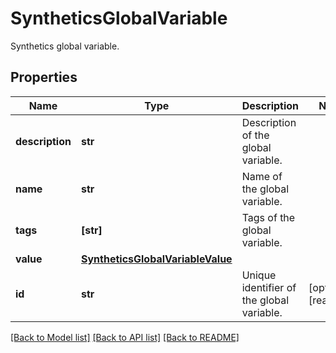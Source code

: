 # SyntheticsGlobalVariable

Synthetics global variable.
## Properties
Name | Type | Description | Notes
------------ | ------------- | ------------- | -------------
**description** | **str** | Description of the global variable. | 
**name** | **str** | Name of the global variable. | 
**tags** | **[str]** | Tags of the global variable. | 
**value** | [**SyntheticsGlobalVariableValue**](SyntheticsGlobalVariableValue.md) |  | 
**id** | **str** | Unique identifier of the global variable. | [optional] [readonly] 

[[Back to Model list]](README.md#documentation-for-models) [[Back to API list]](README.md#documentation-for-api-endpoints) [[Back to README]](README.md)


